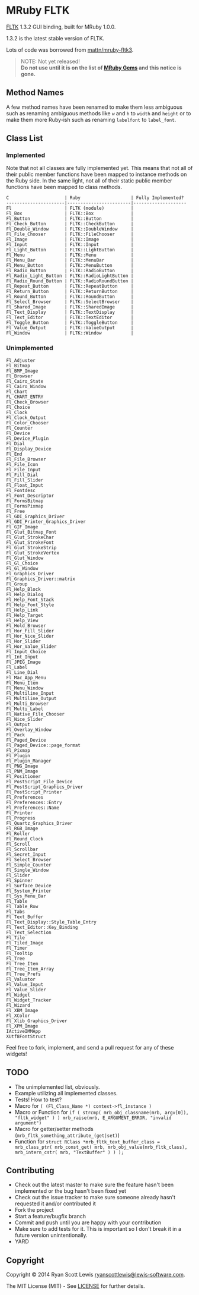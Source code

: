 # MRuby FLTK

[FLTK](http://www.fltk.org/index.php) 1.3.2 GUI binding, built for MRuby 1.0.0.

1.3.2 is the latest stable version of FLTK.

Lots of code was borrowed from [mattn/mruby-fltk3](https://github.com/mattn/mruby-fltk3).

> NOTE: Not yet released!  
> **Do not use until it is on the list of [MRuby Gems](http://www.mruby.org/libraries/) and this notice is gone.**

## Method Names

A few method names have been renamed to make them less ambiguous such as renaming ambiguous methods like `w` and `h` to `width` and `height`
or to make them more Ruby-ish such as renaming `labelfont` to `label_font`.

## Class List

### Implemented

Note that not all classes are fully implemented yet.
This means that not all of their public member functions have been mapped to instance methods on the Ruby side.
In the same light, not all of their static public member functions have been mapped to class methods.

    C                     | Ruby                   | Fully Implemented?
    ----------------------|------------------------|--------------------
    Fl                    | FLTK (module)          | 
    Fl_Box                | FLTK::Box              | 
    Fl_Button             | FLTK::Button           | 
    Fl_Check_Button       | FLTK::CheckButton      | 
    Fl_Double_Window      | FLTK::DoubleWindow     | 
    Fl_File_Chooser       | FLTK::FileChooser      | 
    Fl_Image              | FLTK::Image            | 
    Fl_Input              | FLTK::Input            | 
    Fl_Light_Button       | FLTK::LightButton      | 
    Fl_Menu               | FLTK::Menu             | 
    Fl_Menu_Bar           | FLTK::MenuBar          | 
    Fl_Menu_Button        | FLTK::MenuButton       | 
    Fl_Radio_Button       | FLTK::RadioButton      | 
    Fl_Radio_Light_Button | FLTK::RadioLightButton | 
    Fl_Radio_Round_Button | FLTK::RadioRoundButton | 
    Fl_Repeat_Button      | FLTK::RepeatButton     | 
    Fl_Return_Button      | FLTK::ReturnButton     | 
    Fl_Round_Button       | FLTK::RoundButton      | 
    Fl_Select_Browser     | FLTK::SelectBrowser    | 
    Fl_Shared_Image       | FLTK::SharedImage      | 
    Fl_Text_Display       | FLTK::TextDisplay      | 
    Fl_Text_Editor        | FLTK::TextEditor       | 
    Fl_Toggle_Button      | FLTK::ToggleButton     | 
    Fl_Value_Output       | FLTK::ValueOutput      | 
    Fl_Window             | FLTK::Window           | 

### Unimplemented

    Fl_Adjuster
    Fl_Bitmap
    Fl_BMP_Image
    Fl_Browser
    Fl_Cairo_State
    Fl_Cairo_Window
    Fl_Chart
    FL_CHART_ENTRY
    Fl_Check_Browser
    Fl_Choice
    Fl_Clock
    Fl_Clock_Output
    Fl_Color_Chooser
    Fl_Counter
    Fl_Device
    Fl_Device_Plugin
    Fl_Dial
    Fl_Display_Device
    Fl_End
    Fl_File_Browser
    Fl_File_Icon
    Fl_File_Input
    Fl_Fill_Dial
    Fl_Fill_Slider
    Fl_Float_Input
    Fl_Fontdesc
    Fl_Font_Descriptor
    Fl_FormsBitmap
    Fl_FormsPixmap
    Fl_Free
    Fl_GDI_Graphics_Driver
    Fl_GDI_Printer_Graphics_Driver
    Fl_GIF_Image
    Fl_Glut_Bitmap_Font
    Fl_Glut_StrokeChar
    Fl_Glut_StrokeFont
    Fl_Glut_StrokeStrip
    Fl_Glut_StrokeVertex
    Fl_Glut_Window
    Fl_Gl_Choice
    Fl_Gl_Window
    Fl_Graphics_Driver
    Fl_Graphics_Driver::matrix
    Fl_Group
    Fl_Help_Block
    Fl_Help_Dialog
    Fl_Help_Font_Stack
    Fl_Help_Font_Style
    Fl_Help_Link
    Fl_Help_Target
    Fl_Help_View
    Fl_Hold_Browser
    Fl_Hor_Fill_Slider
    Fl_Hor_Nice_Slider
    Fl_Hor_Slider
    Fl_Hor_Value_Slider
    Fl_Input_Choice
    Fl_Int_Input
    Fl_JPEG_Image
    Fl_Label
    Fl_Line_Dial
    Fl_Mac_App_Menu
    Fl_Menu_Item
    Fl_Menu_Window
    Fl_Multiline_Input
    Fl_Multiline_Output
    Fl_Multi_Browser
    Fl_Multi_Label
    Fl_Native_File_Chooser
    Fl_Nice_Slider
    Fl_Output
    Fl_Overlay_Window
    Fl_Pack
    Fl_Paged_Device
    Fl_Paged_Device::page_format
    Fl_Pixmap
    Fl_Plugin
    Fl_Plugin_Manager
    Fl_PNG_Image
    Fl_PNM_Image
    Fl_Positioner
    Fl_PostScript_File_Device
    Fl_PostScript_Graphics_Driver
    Fl_PostScript_Printer
    Fl_Preferences
    Fl_Preferences::Entry
    Fl_Preferences::Name
    Fl_Printer
    Fl_Progress
    Fl_Quartz_Graphics_Driver
    Fl_RGB_Image
    Fl_Roller
    Fl_Round_Clock
    Fl_Scroll
    Fl_Scrollbar
    Fl_Secret_Input
    Fl_Select_Browser
    Fl_Simple_Counter
    Fl_Single_Window
    Fl_Slider
    Fl_Spinner
    Fl_Surface_Device
    Fl_System_Printer
    Fl_Sys_Menu_Bar
    Fl_Table
    Fl_Table_Row
    Fl_Tabs
    Fl_Text_Buffer
    Fl_Text_Display::Style_Table_Entry
    Fl_Text_Editor::Key_Binding
    Fl_Text_Selection
    Fl_Tile
    Fl_Tiled_Image
    Fl_Timer
    Fl_Tooltip
    Fl_Tree
    Fl_Tree_Item
    Fl_Tree_Item_Array
    Fl_Tree_Prefs
    Fl_Valuator
    Fl_Value_Input
    Fl_Value_Slider
    Fl_Widget
    Fl_Widget_Tracker
    Fl_Wizard
    Fl_XBM_Image
    Fl_XColor
    Fl_Xlib_Graphics_Driver
    Fl_XPM_Image
    IActiveIMMApp
    XUtf8FontStruct

Feel free to fork, implement, and send a pull request for any of these widgets!

## TODO

* The unimplemented list, obviously.
* Example utilizing all implemented classes.
* Tests! How to test?
* Macro for `( (Fl_Class_Name *) context->fl_instance )`
* Macro or Function for `if ( strcmp( mrb_obj_classname(mrb, argv[0]), "fltk_widget" ) ) mrb_raise(mrb, E_ARGUMENT_ERROR, "invalid argument")`
* Macro for getter/setter methods (`mrb_fltk_something_attribute_(get|set)`)
* Function for `struct RClass *mrb_fltk_text_buffer_class = mrb_class_ptr( mrb_const_get( mrb, mrb_obj_value(mrb_fltk_class), mrb_intern_cstr( mrb, "TextBuffer" ) ) );`

## Contributing

* Check out the latest master to make sure the feature hasn't been implemented or the bug hasn't been fixed yet
* Check out the issue tracker to make sure someone already hasn't requested it and/or contributed it
* Fork the project
* Start a feature/bugfix branch
* Commit and push until you are happy with your contribution
* Make sure to add tests for it. This is important so I don't break it in a future version unintentionally.
* YARD

## Copyright

Copyright © 2014 Ryan Scott Lewis <ryanscottlewis@lewis-software.com>.

The MIT License (MIT) - See [LICENSE](LICENSE) for further details.
